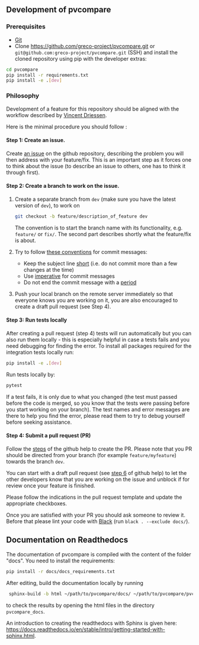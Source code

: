 ## Development of pvcompare

### Prerequisites

- [Git](https://git-scm.com/)
- Clone https://github.com/greco-project/pvcompare.git or `git@github.com:greco-project/pvcompare.git` (SSH) and install the cloned repository using pip with the developer extras:

```bash
cd pvcompare
pip install -r requirements.txt
pip install -e .[dev]
```

### Philosophy

Development of a feature for this repository should be aligned with the workflow described 
by [Vincent Driessen](https://nvie.com/posts/a-successful-git-branching-model/).

Here is the minimal procedure you should follow : 

#### Step 1: Create an issue.
 
 Create [an issue](https://help.github.com/en/articles/creating-an-issue) on the github repository, describing the problem you will then address with your feature/fix.
This is an important step as it forces one to think about the issue (to describe an issue to others, one has to think it through first).

#### Step 2: Create a branch to work on the issue.

1. Create a separate branch from `dev` (make sure you have the latest version of `dev`), to work on
    ```bash
    git checkout -b feature/description_of_feature dev
    ```
    The convention is to start the branch name with its functionality, e.g. `feature/` or `fix/`.  The second part describes shortly what the feature/fix is about.

2. Try to follow [these conventions](https://chris.beams.io/posts/git-commit) for commit messages:
    - Keep the subject line [short](https://chris.beams.io/posts/git-commit/#limit-50) (i.e. do not commit more than a few changes at the time)
    - Use [imperative](https://chris.beams.io/posts/git-commit/#imperative) for commit messages 
    - Do not end the commit message with a [period](https://chris.beams.io/posts/git-commit/#end) 

3. Push your local branch on the remote server immediately so
 that everyone knows you are working on it, you are also encouraged to create a draft pull request (see Step 4).


#### Step 3: Run tests locally

After creating a pull request (step 4) tests will run automatically but you can also run them locally - this is especially helpful in case a tests fails and you need debugging for finding the error.
To install all packages required for the integration tests locally run:
```bash
pip install -e .[dev]
```

Run tests locally by:
```bash
pytest
```

If a test fails, it is only due to what you changed (the test must passed before the code is
 merged, so you know that the tests were passing before you start working on your branch). The
  test names and error messages are there to help you find the error, please read them to try to
   debug yourself before seeking assistance.

#### Step 4: Submit a pull request (PR)

Follow the [steps](https://help.github.com/en/articles/creating-a-pull-request) of the github help to create the PR.
Please note that you PR should be directed from your branch (for example `feature/myfeature`) towards the branch `dev`.

You can start with a draft pull request (see [step 6](https://docs.github.com/en/github/collaborating-with-issues-and-pull-requests/creating-a-pull-request#creating-the-pull-request) of github help) to let the other developers know that you are working on the issue and  unblock if for review once your feature is finished.
 
Please follow the indications in the pull request template and update the appropriate checkboxes.

Once you are satisfied with your PR you should ask someone to review it. Before that please lint
 your code with [Black](https://github.com/psf/black) (run `black . --exclude docs/`).

## Documentation on Readthedocs

The documentation of pvcompare is compiled with the content of the folder "docs". 
You need to install the requirements:

```bash
pip install -r docs/docs_requirements.txt
```

After editing, build the documentation locally by running

```bash
 sphinx-build -b html ~/path/to/pvcompare/docs/ ~/path/to/pvcompare/pvcompare_docs/
```

to check the results by opening the html files in the directory `pvcompare_docs`.

An introduction to creating the readthedocs with Sphinx is given here: https://docs.readthedocs.io/en/stable/intro/getting-started-with-sphinx.html.
